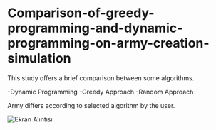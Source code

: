 # Comparison-of-greedy-programming-and-dynamic-programming-on-army-creation-simulation
This study offers a brief comparison between some algorithms.

-Dynamic Programming
-Greedy Approach
-Random Approach

Army differs according to selected algorithm by the user.

![Ekran Alıntısı](https://user-images.githubusercontent.com/95179775/174869705-0d8ff01c-ba6a-40f3-9e67-01ae700ed4f1.JPG)
